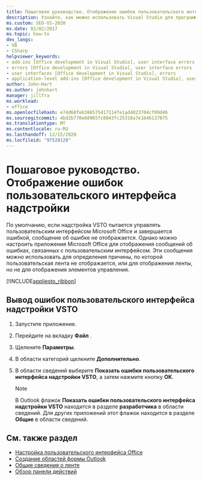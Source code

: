 ```yaml
---
title: Пошаговое руководство. Отображение ошибок пользовательского интерфейса надстройки
description: Узнайте, как можно использовать Visual Studio для программного отображения ошибок пользовательского интерфейса надстройки ВТСО в приложениях Microsoft Office.
ms.custom: SEO-VS-2020
ms.date: 02/02/2017
ms.topic: how-to
dev_langs:
- VB
- CSharp
helpviewer_keywords:
- add-ins [Office development in Visual Studio], user interface errors
- errors [Office development in Visual Studio], user interface errors
- user interfaces [Office development in Visual Studio], errors
- application-level add-ins [Office development in Visual Studio], user interface errors
author: John-Hart
ms.author: johnhart
manager: jillfra
ms.workload:
- office
ms.openlocfilehash: e74d60fe6386575417114fe1ad4823704cf09d46
ms.sourcegitcommit: 4bd2b770e60965fc0843fc25318a7e1b46137875
ms.translationtype: MT
ms.contentlocale: ru-RU
ms.lasthandoff: 12/15/2020
ms.locfileid: "97528128"
---
```

# <a name="how-to-show-add-in-user-interface-errors"></a>Пошаговое руководство. Отображение ошибок пользовательского интерфейса надстройки
  По умолчанию, если надстройка VSTO пытается управлять пользовательским интерфейсом Microsoft Office и завершается ошибкой, сообщение об ошибке не отображается. Однако можно настроить приложения Microsoft Office для отображения сообщений об ошибках, связанных с пользовательским интерфейсом. Эти сообщения можно использовать для определения причины, по которой пользовательская лента не отображается, или для отображения ленты, но не для отображения элементов управления.

 [!INCLUDE[appliesto_ribbon](../vsto/includes/appliesto-ribbon-md.md)]

## <a name="to-show-vsto-add-in-user-interface-errors"></a>Вывод ошибок пользовательского интерфейса надстройки VSTO

1. Запустите приложение.

2. Перейдите на вкладку **Файл** .

3. Щелкните **Параметры**.

4. В области категорий щелкните **Дополнительно**.

5. В области сведений выберите **Показать ошибки пользовательского интерфейса надстройки VSTO**, а затем нажмите кнопку **ОК**.

    > [!NOTE]
    > В Outlook флажок **Показать ошибки пользовательского интерфейса надстройки VSTO** находится в разделе **разработчика** в области сведений. Для других приложений этот флажок находится в разделе **Общие** в области сведений.

## <a name="see-also"></a>См. также раздел
- [Настройка пользовательского интерфейса Office](../vsto/office-ui-customization.md)
- [Создание областей формы Outlook](../vsto/creating-outlook-form-regions.md)
- [Общие сведения о ленте](../vsto/ribbon-overview.md)
- [Обзор панели действий](../vsto/actions-pane-overview.md)
